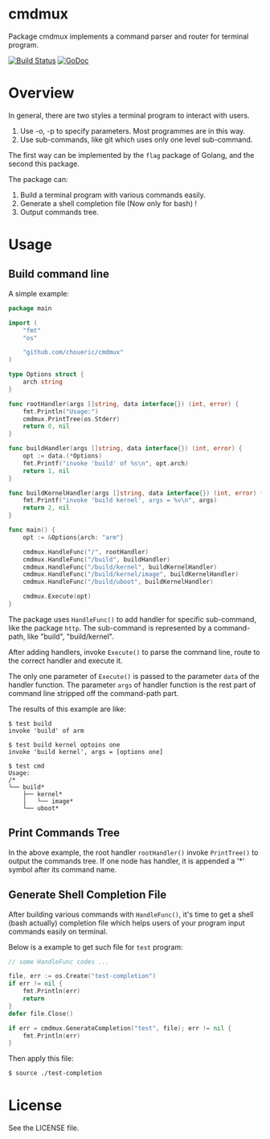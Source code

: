 # cmdmux

Package cmdmux implements a command parser and router for terminal program.


[![Build Status](https://travis-ci.org/choueric/cmdmux.svg?branch=master)](https://travis-ci.org/choueric/cmdmux)
[![GoDoc](https://godoc.org/github.com/choueric/cmdmux?status.svg)](https://godoc.org/github.com/choueric/cmdmux)


# Overview

In general, there are two styles a terminal program to interact with users.

1. Use -o, -p to specify parameters. Most programmes are in this way.
2. Use sub-commands, like git which uses only one level sub-command.

The first way can be implemented by the `flag` package of Golang, and the
second this package.

The package can:

1. Build a terminal program with various commands easily.
2. Generate a shell completion file (Now only for bash) !
3. Output commands tree.

# Usage

## Build command line

A simple example:

```go
package main

import (
	"fmt"
	"os"

	"github.com/choueric/cmdmux"
)

type Options struct {
	arch string
}

func rootHandler(args []string, data interface{}) (int, error) {
	fmt.Println("Usage:")
	cmdmux.PrintTree(os.Stderr)
	return 0, nil
}

func buildHandler(args []string, data interface{}) (int, error) {
	opt := data.(*Options)
	fmt.Printf("invoke 'build' of %s\n", opt.arch)
	return 1, nil
}

func buildKernelHandler(args []string, data interface{}) (int, error) {
	fmt.Printf("invoke 'build kernel', args = %v\n", args)
	return 2, nil
}

func main() {
	opt := &Options{arch: "arm"}

	cmdmux.HandleFunc("/", rootHandler)
	cmdmux.HandleFunc("/build", buildHandler)
	cmdmux.HandleFunc("/build/kernel", buildKernelHandler)
	cmdmux.HandleFunc("/build/kernel/image", buildKernelHandler)
	cmdmux.HandleFunc("/build/uboot", buildKernelHandler)

	cmdmux.Execute(opt)
}
```

The package uses `HandleFunc()` to add handler for specific sub-command, like
the package `http`. The sub-command is represented by a command-path, like 
"build", "build/kernel".

After adding handlers, invoke `Execute()` to parse the command line, route to
the correct handler and execute it.

The only one parameter of `Execute()` is passed to the parameter `data` of
the handler function. The parameter `args` of handler function is the rest part
of command line stripped off the command-path part.

The results of this example are like:

```
$ test build
invoke 'build' of arm

$ test build kernel optoins one
invoke 'build kernel', args = [options one]

$ test cmd
Usage:
/*
└── build*
    ├── kernel*
    │   └── image*
    └── uboot*
```

## Print Commands Tree

In the above example, the root handler `rootHandler()` invoke `PrintTree()` to
output the commands tree. If one node has handler, it is appended a '*' symbol
after its command name.

## Generate Shell Completion File

After building various commands with `HandleFunc()`, it's time to get a shell
(bash actually) completion file which helps users of your program input
commands easily on terminal.

Below is a example to get such file for `test` program:

```go
// some HandleFunc codes ...

file, err := os.Create("test-completion")
if err != nil {
	fmt.Println(err)
	return
}
defer file.Close()

if err = cmdmux.GenerateCompletion("test", file); err != nil {
	fmt.Println(err)
}
```

Then apply this file:

```sh
$ source ./test-completion
```

# License

See the LICENSE file.

